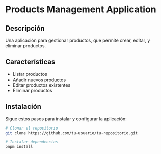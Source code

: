 # Products Management Application

## Descripción

Una aplicación para gestionar productos, que permite crear, editar, y eliminar productos.

## Características

- Listar productos
- Añadir nuevos productos
- Editar productos existentes
- Eliminar productos

## Instalación

Sigue estos pasos para instalar y configurar la aplicación:

```bash
# Clonar el repositorio
git clone https://github.com/tu-usuario/tu-repositorio.git

# Instalar dependencias
pnpm install
```
